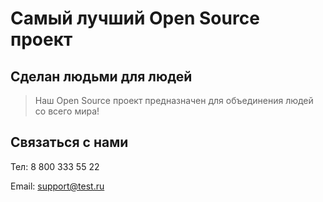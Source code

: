 # Самый лучший Open Source проект

## Сделан людьми для людей

> Наш Open Source проект предназначен для объединения людей со всего мира!

## Связаться с нами

Тел: 8 800 333 55 22

Email: support@test.ru
